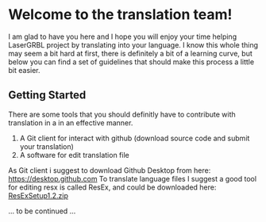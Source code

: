 # Welcome to the translation team!

I am glad to have you here and I hope you will enjoy your time helping LaserGRBL project by translating into your language.
I know this whole thing may seem a bit hard at first, there is definitely a bit of a learning curve, but below you can find a set of guidelines that should make this process a little bit easier.

## Getting Started

There are some tools that you should definitly have to contribute with translation in a in an effective manner.
1. A Git client for interact with github (download source code and submit your translation)
2. A software for edit translation file

As Git client i suggest to download Github Desktop from here: https://desktop.github.com
To translate language files I suggest a good tool for editing resx is called ResEx, and could be downloaded here:
[ResExSetup1.2.zip](https://github.com/arkypita/LaserGRBL/files/909750/ResExSetup1.2.zip)

... to be continued ...
